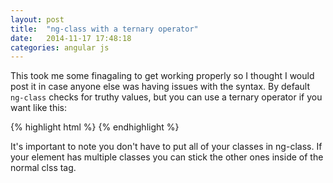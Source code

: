 ```yaml
---
layout: post
title:  "ng-class with a ternary operator"
date:   2014-11-17 17:48:18
categories: angular js
---
```

This took me some finagaling to get working properly so I thought I would post it in case anyone else was having issues with the syntax.  By default `ng-class` checks for truthy values, but you can use a ternary operator if you want like this:

{% highlight html %}
<i class="fa" ng-class="issue.data.user.login === comment.user.login ? 'fa-user' : 'fa-comment' "></i>
{% endhighlight %}

It's important to note you don't have to put all of your classes in ng-class.  If your element has multiple classes you can stick the other ones inside of the normal clss tag.